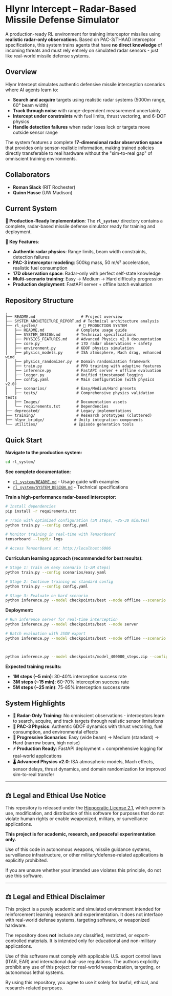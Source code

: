 # Hlynr Intercept – Radar-Based Missile Defense Simulator

A production-ready RL environment for training interceptor missiles using **realistic radar-only observations**. Based on PAC-3/THAAD interceptor specifications, this system trains agents that have **no direct knowledge** of incoming threats and must rely entirely on simulated radar sensors - just like real-world missile defense systems.

## Overview

Hlynr Intercept simulates authentic defensive missile interception scenarios where AI agents learn to:
- **Search and acquire** targets using realistic radar systems (5000m range, 60° beam width)
- **Track through noise** with range-dependent measurement uncertainty  
- **Intercept under constraints** with fuel limits, thrust vectoring, and 6-DOF physics
- **Handle detection failures** when radar loses lock or targets move outside sensor range

The system features a complete **17-dimensional radar observation space** that provides only sensor-realistic information, making trained policies directly transferable to real hardware without the "sim-to-real gap" of omniscient training environments.

## Collaborators

* **Roman Slack** (RIT Rochester)
* **Quinn Hasse** (UW Madison)

## Current System

**🎯 Production-Ready Implementation**: The **`rl_system/`** directory contains a complete, radar-based missile defense simulator ready for training and deployment.

**📡 Key Features**:
- **Authentic radar physics**: Range limits, beam width constraints, detection failures
- **PAC-3 interceptor modeling**: 500kg mass, 50 m/s² acceleration, realistic fuel consumption
- **17D observation space**: Radar-only with perfect self-state knowledge
- **Multi-scenario training**: Easy → Medium → Hard difficulty progression
- **Production deployment**: FastAPI server + offline batch evaluation


## Repository Structure

```
.
├── README.md                    # Project overview
├── SYSTEM_ARCHITECTURE_REPORT.md # Technical architecture analysis  
├── rl_system/                  # 🚀 PRODUCTION SYSTEM
│   ├── README.md              # Complete usage guide
│   ├── SYSTEM_DESIGN.md       # Technical specifications
│   ├── PHYSICS_FEATURES.md    # Advanced Physics v2.0 documentation
│   ├── core.py                # 17D radar observations + safety
│   ├── environment.py         # 6DOF physics simulation
│   ├── physics_models.py      # ISA atmosphere, Mach drag, enhanced wind
│   ├── physics_randomizer.py  # Domain randomization framework
│   ├── train.py               # PPO training with adaptive features
│   ├── inference.py           # FastAPI server + offline evaluation
│   ├── logger.py              # Unified timestamped logging
│   ├── config.yaml            # Main configuration (with physics v2.0)
│   ├── scenarios/             # Easy/Medium/Hard presets
│   ├── tests/                 # Comprehensive physics validation tests
│   ├── Images/                # Documentation assets
│   └── requirements.txt       # Dependencies
├── deprecated/                # Legacy implementations
├── training/                  # Research prototypes (cluttered)
├── hlynr_bridge/             # Unity integration components
└── utilities/                # Episode generation tools
```

## Quick Start

**Navigate to the production system:**
```bash
cd rl_system/
```

**See complete documentation:**
- [`rl_system/README.md`](rl_system/README.md) - Usage guide with examples
- [`rl_system/SYSTEM_DESIGN.md`](rl_system/SYSTEM_DESIGN.md) - Technical specifications

**Train a high-performance radar-based interceptor:**
```bash
# Install dependencies
pip install -r requirements.txt

# Train with optimized configuration (5M steps, ~25-30 minutes)
python train.py --config config.yaml

# Monitor training in real-time with TensorBoard
tensorboard --logdir logs

# Access TensorBoard at: http://localhost:6006
```

**Curriculum learning approach (recommended for best results):**
```bash
# Stage 1: Train on easy scenario (1-2M steps)
python train.py --config scenarios/easy.yaml

# Stage 2: Continue training on standard config
python train.py --config config.yaml

# Stage 3: Evaluate on hard scenario
python inference.py --model checkpoints/best --mode offline --scenario hard
```

**Deployment:**
```bash
# Run inference server for real-time interception
python inference.py --model checkpoints/best --mode server

# Batch evaluation with JSON export
python inference.py --model checkpoints/best --mode offline --scenario medium



python inference.py --model checkpoints/model_400000_steps.zip --config config.yaml --mode offline
```




**Expected training results:**
- **1M steps (~5 min)**: 30-40% interception success rate
- **3M steps (~15 min)**: 60-70% interception success rate
- **5M steps (~25 min)**: 75-85% interception success rate

## System Highlights

* **🎯 Radar-Only Training**: No omniscient observations - interceptors learn to search, acquire, and track targets through realistic sensor limitations
* **🚀 PAC-3 Physics**: Authentic 6DOF dynamics with thrust vectoring, fuel consumption, and environmental effects
* **📡 Progressive Scenarios**: Easy (wide beam) → Medium (standard) → Hard (narrow beam, high noise)
* **⚡ Production Ready**: FastAPI deployment + comprehensive logging for real-world applications
* **🌡️ Advanced Physics v2.0**: ISA atmospheric models, Mach effects, sensor delays, thrust dynamics, and domain randomization for improved sim-to-real transfer

---

## ⚖️ Legal and Ethical Use Notice

This repository is released under the [Hippocratic License 2.1](./LICENSE), which permits use, modification, and distribution of this software for purposes that do not violate human rights or enable weaponized, military, or surveillance applications.

**This project is for academic, research, and peaceful experimentation only.**

Use of this code in autonomous weapons, missile guidance systems, surveillance infrastructure, or other military/defense-related applications is explicitly prohibited.

If you are unsure whether your intended use violates this principle, do not use this software.


---

## ⚖️ Legal and Ethical Disclaimer

This project is a purely academic and simulated environment intended for reinforcement learning research and experimentation. It does not interface with real-world defense systems, targeting software, or weaponized hardware.

The repository does **not** include any classified, restricted, or export-controlled materials. It is intended only for educational and non-military applications.

Use of this software must comply with applicable U.S. export control laws (ITAR, EAR) and international dual-use regulations. The authors explicitly prohibit any use of this project for real-world weaponization, targeting, or autonomous lethal systems.

By using this repository, you agree to use it solely for lawful, ethical, and research-related purposes.

